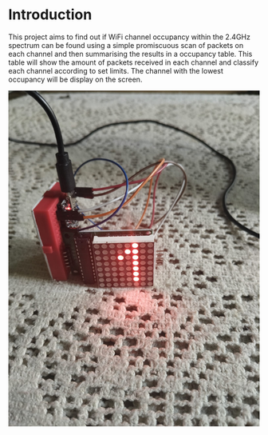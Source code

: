 # Introduction

This project aims to find out if WiFi channel occupancy within the 2.4GHz spectrum can be found using a simple promiscuous scan of packets on each channel and then summarising the results in a occupancy table. This table will show the amount of packets received in each channel and classify each channel according to set limits.
The channel with the lowest occupancy will be display on the screen.

![Picture of the setup](/setup.jpeg)
